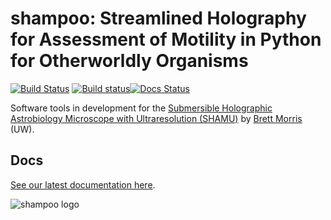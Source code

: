 # shampoo: Streamlined Holography for Assessment of Motility in Python for Otherworldly Organisms

[![Build Status](https://travis-ci.org/bmorris3/shampoo.svg?branch=master)](https://travis-ci.org/bmorris3/shampoo) [![Build status](https://ci.appveyor.com/api/projects/status/3f0unno1lyv3hysw?svg=true)](https://ci.appveyor.com/project/bmorris3/shampoo)[![Docs Status](https://readthedocs.org/projects/shampoo/badge/?version=latest)](http://shampoo.readthedocs.io/en/latest/)


Software tools in development for the [Submersible Holographic Astrobiology Microscope with Ultraresolution (SHAMU)](https://www.moore.org/grants/list/GBMF4037) by [Brett Morris](http://brettmorr.is) (UW).

## Docs

[See our latest documentation here](http://shampoo.readthedocs.org/en/latest/).

![shampoo logo](http://staff.washington.edu/bmmorris/images/shampoo_logo.png)
